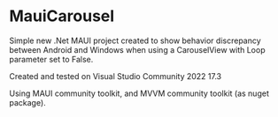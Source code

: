 # MauiCarousel

Simple new .Net MAUI project created to show behavior discrepancy between Android and Windows when using a CarouselView with Loop parameter set to False.

Created and tested on Visual Studio Community 2022 17.3

Using MAUI community toolkit, and MVVM community toolkit (as nuget package).
